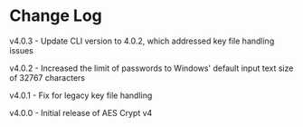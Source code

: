 # Change Log

v4.0.3
    - Update CLI version to 4.0.2, which addressed key file handling issues

v4.0.2
    - Increased the limit of passwords to Windows' default input text
      size of 32767 characters

v4.0.1
    - Fix for legacy key file handling

v4.0.0
    - Initial release of AES Crypt v4
